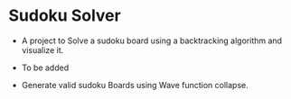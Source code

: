 # Sudoku Solver


- A project to Solve a sudoku board using a backtracking algorithm and visualize it.

- To be added
- Generate valid sudoku Boards using Wave function collapse.